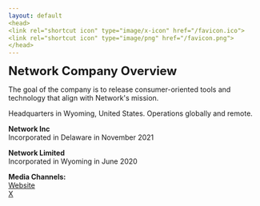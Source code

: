 ```yaml
---
layout: default
<head>
<link rel="shortcut icon" type="image/x-icon" href="/favicon.ico">
<link rel="shortcut icon" type="image/png" href="/favicon.png">
</head>
---
```


<b><font size="5">Network Company Overview</font></b>

The goal of the company is to release consumer-oriented tools and technology that align with Network's mission. 

Headquarters in Wyoming, United States. Operations globally and remote.

**Network Inc**
<br>
Incorporated in Delaware in November 2021
<br>

**Network Limited**
<br>
Incorporated in Wyoming in June 2020
<br>

**Media Channels:**
<br>
<a href="https://netxork.com">Website</a>
<br>
<a href="https://x.com/netxork">X</a>


